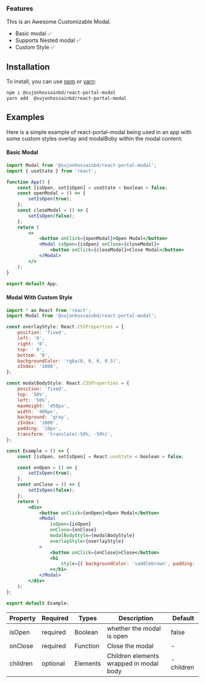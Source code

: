### Features

This is an Awesome Customizable Modal.

-   Basic modal ✅
-   Supports Nested modal ✅
-   Custom Style ✅

## Installation

To install, you can use [npm](https://npmjs.org/) or [yarn](https://yarnpkg.com):

```bash
npm i @sujonhossainbd/react-portal-modal
yarn add  @sujonhossainbd/react-portal-modal
```

## Examples

Here is a simple example of react-portal-modal being used in an app with some custom
styles overlay and modalBoby within the modal content:

#### Basic Modal

```jsx
import Modal from '@sujonhossainbd/react-portal-modal';
import { useState } from 'react';

function App() {
    const [isOpen, setIsOpen] = useState < boolean > false;
    const openModal = () => {
        setIsOpen(true);
    };
    const closeModal = () => {
        setIsOpen(false);
    };
    return (
        <>
            <button onClick={openModal}>Open Modal</button>
            <Modal isOpen={isOpen} onClose={closeModal}>
                <button onClick={closeModal}>Close Modal</button>
            </Modal>
        </>
    );
}

export default App;
```

#### Modal With Custom Style

```jsx
import * as React from 'react';
import Modal from '@sujonhossainbd/react-portal-modal';

const overlayStyle: React.CSSProperties = {
    position: 'fixed',
    left: '0',
    right: '0',
    top: ' 0',
    bottom: '0',
    backgroundColor: 'rgba(0, 0, 0, 0.5)',
    zIndex: '1000',
};

const modalBodyStyle: React.CSSProperties = {
    position: 'fixed',
    top: '50%',
    left: '50%',
    maxHeight: '450px',
    width: '400px',
    background: 'gray',
    zIndex: '1000',
    padding: '10px',
    transform: 'translate(-50%, -50%)',
};

const Example = () => {
    const [isOpen, setIsOpen] = React.useState < boolean > false;

    const onOpen = () => {
        setIsOpen(true);
    };
    const onClose = () => {
        setIsOpen(false);
    };
    return (
        <div>
            <button onClick={onOpen}>Open Modal</button>
            <Modal
                isOpen={isOpen}
                onClose={onClose}
                modalBodyStyle={modalBodyStyle}
                overlayStyle={overlayStyle}
            >
                <button onClick={onClose}>Close</button>
                <h1
                    style={{ backgroundColor: 'saddlebrown', padding: '100px' }}
                ></h1>
            </Modal>
        </div>
    );
};

export default Example;
```

| Property | Required | Types    | Description                             | Default    |
| -------- | -------- | -------- | --------------------------------------- | ---------- |
| isOpen   | required | Boolean  | whether the modal is open               | false      |
| onClose  | required | Function | Close the modal                         | -          |
| children | optional | Elements | Children elements wrapped in modal body | - children |
